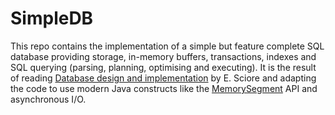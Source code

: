 # SimpleDB
This repo contains the implementation of a simple but feature complete SQL database providing storage, in-memory buffers, transactions, indexes and SQL querying (parsing, planning, optimising and executing). 
It is the result of reading [Database design and implementation](https://www.amazon.co.uk/Database-Design-Implementation-Data-Centric-Applications/dp/3030338355/) by E. Sciore and adapting the code to use modern Java constructs like the [MemorySegment](https://docs.oracle.com/en/java/javase/19/docs/api/java.base/java/lang/foreign/MemorySegment.html) API and asynchronous I/O.
